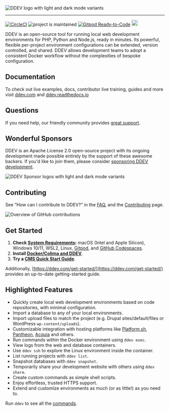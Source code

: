 <picture>
  <source media="(prefers-color-scheme: dark)" srcset="https://ddev.com/logos/dark-ddev.svg">
  <img alt="DDEV logo with light and dark mode variants" src="https://ddev.com/logos/ddev.svg">
</picture>

---

[![CircleCI](https://circleci.com/gh/ddev/ddev.svg?style=shield)](https://circleci.com/gh/ddev/ddev) ![project is maintained](https://img.shields.io/maintenance/yes/2024.svg)
[![Gitpod Ready-to-Code](https://img.shields.io/badge/Gitpod-ready--to--code-blue?logo=gitpod)](https://gitpod.io/#https://github.com/ddev/ddev) <a href="https://github.com/codespaces/new?hide_repo_select=true&amp;ref=20221220_codespaces&amp;repo=80669528&amp;machine=basicLinux32gb&amp;location=WestUs2"><img src="https://github.com/codespaces/badge.svg" alt="Open in GitHub Codespaces" style="max-width: 100%; height: 20px;"></a>

DDEV is an open-source tool for running local web development environments for PHP, Python and Node.js, ready in minutes. Its powerful, flexible per-project environment configurations can be extended, version controlled, and shared. DDEV allows development teams to adopt a consistent Docker workflow without the complexities of bespoke configuration.

## Documentation

To check out live examples, docs, contributor live training, guides and more visit [ddev.com](https://ddev.com) and [ddev.readthedocs.io](https://ddev.readthedocs.io/en/latest/users/support)

## Questions

If you need help, our friendly community provides [great support](https://ddev.readthedocs.io/en/latest/users/support).

## Wonderful Sponsors

DDEV is an Apache License 2.0 open-source project with its ongoing development made possible entirely by the support of these awesome backers. If you'd like to join them, please consider [sponsoring DDEV development](https://github.com/sponsors/ddev).

<picture>
  <source media="(prefers-color-scheme: dark)" srcset="https://ddev.com/resources/featured-sponsors-darkmode.svg">
  <img alt="DDEV Sponsor logos with light and dark mode variants" src="https://ddev.com/resources/featured-sponsors.svg">
</picture>

## Contributing

See “How can I contribute to DDEV?” in the [FAQ](https://ddev.readthedocs.io/en/latest/users/usage/faq/), and the [Contributing](CONTRIBUTING.md) page.

![Overview of GitHub contributions](https://repobeats.axiom.co/api/embed/941b040a17921e974655fc01d7735aa350a53603.svg "Repobeats analytics image")

## Get Started

1. **Check [System Requirements](https://ddev.readthedocs.io/):** macOS (Intel and Apple Silicon), Windows 10/11, WSL2, Linux, [Gitpod](https://www.gitpod.io), and [GitHub Codespaces](https://github.com/codespaces).
2. **Install [Docker/Colima and DDEV](https://ddev.readthedocs.io/en/latest/users/install/)**.
3. **Try a [CMS Quick Start Guide](https://ddev.readthedocs.io/en/latest/users/quickstart/)**.

Additionally, [https://ddev.com/get-started/](https://ddev.com/get-started/) provides an up-to-date getting-started guide.

## Highlighted Features

* Quickly create local web development environments based on code repositories, with minimal configuration.
* Import a database to any of your local environments.
* Import upload files to match the project (e.g. Drupal sites/default/files or WordPress `wp-content/uploads`).
* Customizable integration with hosting platforms like [Platform.sh](https://platform.sh), [Pantheon](https://pantheon.io), [Acquia](https://www.acquia.com) and others.
* Run commands within the Docker environment using `ddev exec`.
* View logs from the web and database containers.
* Use `ddev ssh` to explore the Linux environment inside the container.
* List running projects with `ddev list`.
* Snapshot databases with `ddev snapshot`.
* Temporarily share your development website with others using `ddev share`.
* Create custom commands as simple shell scripts.
* Enjoy effortless, trusted HTTPS support.
* Extend and customize environments as much (or as little!) as you need to.

Run `ddev` to see all the [commands](https://ddev.readthedocs.io/en/latest/users/usage/cli/).
